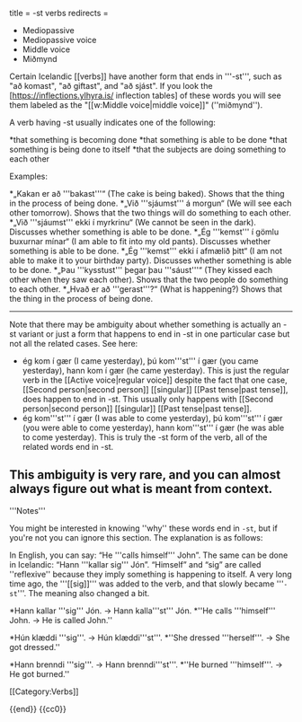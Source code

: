 title = -st verbs
redirects =
- Mediopassive
- Mediopassive voice
- Middle voice
- Miðmynd
>>>>

Certain Icelandic [[verbs]] have another form that ends in '''-st''', such as "að komast", "að giftast", and "að sjást". If you look the [https://inflections.ylhyra.is/ inflection tables] of these words you will see them labeled as the "[[w:Middle voice|middle voice]]" (''miðmynd'').

A verb having -st usually indicates one of the following:

*that something is becoming done
*that something is able to be done
*that something is being done to itself
*that the subjects are doing something to each other

Examples:

*„Kakan er að '''bakast'''“ (The cake is being baked). Shows that the thing in the process of being done.
*„Við '''sjáumst''' á morgun“ (We will see each other tomorrow). Shows that the two things will do something to each other.
*„Við '''sjáumst''' ekki í myrkrinu“ (We cannot be seen in the dark). Discusses whether something is able to be done.
*„Ég '''kemst''' í gömlu buxurnar mínar“ (I am able to fit into my old pants). Discusses whether something is able to be done.
*„Ég '''kemst''' ekki í afmælið þitt“ (I am not able to make it to your birthday party). Discusses whether something is able to be done.
*„Þau '''kysstust''' þegar þau '''sáust'''“ (They kissed each other when they saw each other). Shows that the two people do something to each other.
*„Hvað er að '''gerast'''?“ (What is happening?) Shows that the thing in the process of being done.

---

Note that there may be ambiguity about whether something is actually an -st variant or just a form that happens to end in -st in one particular case but not all the related cases. See here:

* ég kom í gær (I came yesterday), þú kom'''st''' í gær (you came yesterday), hann kom í gær (he came yesterday). This is just the regular verb in the [[Active voice|regular voice]] despite the fact that one case, [[Second person|second person]] [[singular]] [[Past tense|past tense]], does happen to end in -st. This usually only happens with [[Second person|second person]] [[singular]] [[Past tense|past tense]]. 
* ég kom'''st''' í gær (I was able to come yesterday), þú kom'''st''' í gær (you were able to come yesterday), hann kom'''st''' í gær (he was able to come yesterday). This is truly the -st form of the verb, all of the related words end in -st.

This ambiguity is very rare, and you can almost always figure out what is meant from context.
---

<div class="notes">
'''Notes'''

You might be interested in knowing ''why'' these words end in `-st`, but if you're not you can ignore this section. The explanation is as follows:

In English, you can say: “He '''calls himself''' John”. The same can be done in Icelandic: “Hann '''kallar sig''' Jón”. “Himself” and “sig” are called ''reflexive'' because they imply something is happening to itself. A very long time ago, the '''[[sig]]''' was added to the verb, and that slowly became '''`-st`'''. The meaning also changed a bit.

*Hann kallar '''sig''' Jón. → Hann kalla'''st''' Jón.
*''He calls '''himself''' John. → He is called John.''

*Hún klæddi '''sig'''. → Hún klæddi'''st'''.
*''She dressed '''herself'''. → She got dressed.''

*Hann brenndi '''sig'''. → Hann brenndi'''st'''.
*''He burned '''himself'''. → He got burned.''
</div>
[[Category:Verbs]]

{{end}}
<noinclude>{{cc0}}</noinclude>